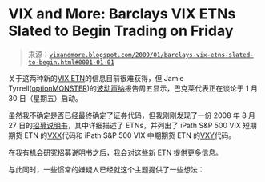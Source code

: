 <!--yml

类别：未分类

日期：2024-05-18 18:03:31

-->

# VIX and More: Barclays VIX ETNs Slated to Begin Trading on Friday

> 来源：[`vixandmore.blogspot.com/2009/01/barclays-vix-etns-slated-to-begin.html#0001-01-01`](http://vixandmore.blogspot.com/2009/01/barclays-vix-etns-slated-to-begin.html#0001-01-01)

关于这两种新的[VIX ETN](http://vixandmore.blogspot.com/search/label/VIX%20ETN)的信息目前很难获得，但 Jamie Tyrrell([optionMONSTER](http://www.optionmonster.com/))的[波动声纳](http://www.optionmonster.com/webcasts/volatility_sonar/)报告周五显示，巴克莱代表正在谈论于 1 月 30 日（星期五）启动。

虽然我不确定是否已经最终确定了证券代码，但我刚刚发现了一份 2008 年 8 月 27 日的[招募说明书](http://www.sec.gov/Archives/edgar/data/312070/000119312508258868/d424b3.htm#toc)，其中详细描述了 ETNs，并列出了 iPath S&P 500 VIX 短期期货 ETN 的[VXX](http://vixandmore.blogspot.com/search/label/VXX)代码和 iPath S&P 500 VIX 中期期货 ETN 的[VXY](http://vixandmore.blogspot.com/search/label/VXY)代码。

在我有机会研究招募说明书之后，我会对这些新 ETN 提供更多信息。

与此同时，一些惯常的嫌疑人已经就这个主题提供了一些想法：
